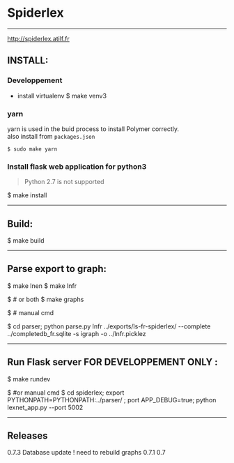 
# Spiderlex
--------------------------

http://spiderlex.atilf.fr


## INSTALL:

### Developpement 
* install virtualenv
    $ make venv3

### yarn

yarn is used in the buid process to install Polymer correctly.  
also install from `packages.json`

    $ sudo make yarn
   
### Install flask web application for python3 

> Python 2.7 is not supported

   $ make install 

-------------------------

## Build:

   $ make build 

--------------------------

## Parse export to graph:

   $ make lnen 
   $ make lnfr 

   $ # or both 
   $ make graphs 

   $ # manual cmd 

   $ cd parser; python parse.py lnfr ../exports/ls-fr-spiderlex/ --complete ../completedb_fr.sqlite -s igraph -o ../lnfr.picklez

--------------------------

## Run Flask server FOR DEVELOPPEMENT ONLY :

   $ make rundev

   $ #or manual cmd 
   $ cd spiderlex; export PYTHONPATH=PYTHONPATH:../parser/ ; port APP_DEBUG=true;  python lexnet_app.py  --port 5002

--------------------------


## Releases

0.7.3 Database update ! need to rebuild graphs
0.7.1
0.7
